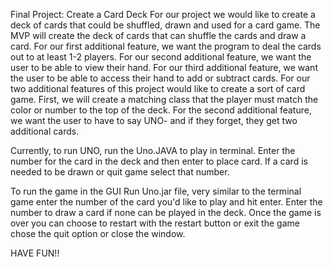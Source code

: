 Final Project: Create a Card Deck
For our project we would like to create a deck of cards that could be shuffled, 
drawn and used for a card game. The MVP will create the deck of cards that can 
shuffle the cards and draw a card. For our first additional feature, we want the 
program to deal the cards out to at least 1-2 players. For our second additional feature,
we want the user to be able to view their hand. For our third additional feature, we want 
the user to be able to access their hand to add or subtract cards.
For our two additional features of this project would like to create a sort of card game. 
First, we will create a matching class that the player must match the color or number to 
the top of the deck. For the second additional feature, we want the user to have to say 
UNO- and if they forget, they get two additional cards.



Currently, to run UNO, run the Uno.JAVA to play in terminal. Enter the number for the card in the deck and then enter to place card. 
If a card is needed to be drawn or quit game select that number. 

To run the game in the GUI Run Uno.jar file, very similar to the terminal game enter the number
of the card you'd like to play and hit enter. Enter the number to draw a card if none can be played in the deck. Once the game is over
you can choose to restart with the restart button or exit the game chose the quit option or close the window. 

HAVE FUN!!
